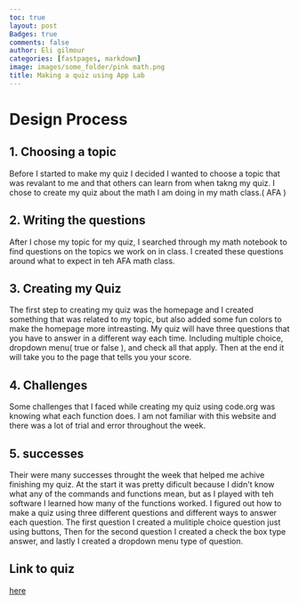 ```yaml
---
toc: true
layout: post
Badges: true
comments: false
author: Eli gilmour
categories: [fastpages, markdown]
image: images/some_folder/pink math.png
title: Making a quiz using App Lab
---
```


# Design Process
## 1. Choosing a topic
Before I started to make my quiz I decided I wanted to choose a topic that was revalant to me and that others can learn from when takng my quiz. I chose to create my quiz about the math I am doing in my math class.( AFA )

## 2. Writing the questions
After I chose my topic for my quiz, I searched through my math notebook to find questions on the topics we work on in class. I created these questions around what to expect in teh AFA math class.

## 3. Creating my Quiz
The first step to creating my quiz was the homepage and I created something that was related to my topic, but also added some fun colors to make the homepage more intreasting. My quiz will have three questions that you have to answer in a different way each time. Including multiple choice, dropdown menu( true or false ), and check all that apply. Then at the end it will take you to the page that tells you your score.

## 4. Challenges
Some challenges that I faced while creating my quiz using code.org was knowing what each function does. I am not familiar with this website and there was a lot of trial and error throughout the week. 

## 5. successes
Their were many successes throught the week that helped me achive finishing my quiz. At the start it was pretty dificult because I didn't know what any of the commands and functions mean, but as I played with teh software I learned how many of the functions worked. I figured out how to make a quiz using three different questions and different ways to answer each question. The first question I created a mulitiple choice question just using buttons, Then for the second question I created a check the box type answer, and lastly I created a dropdown menu type of question.

## Link to quiz
[here](https://studio.code.org/projects/applab/HHsFRXxN1Q0wzAs83uiphAgayPKwbPhqzBlTxc-ffn8)